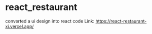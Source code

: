 # react_restaurant
converted a ui design into react code
Link: https://react-restaurant-xi.vercel.app/
